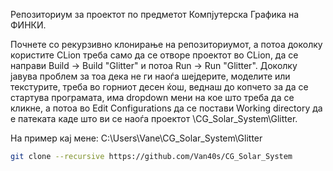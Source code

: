 Репозиториум за проектот по предметот Компјутерска Графика на ФИНКИ.

Почнете со рекурзивно клонирање на репозиториумот, а потоа доколку користите CLion треба само да се отворе проектот во CLion, да се направи Build -> Build "Glitter" и потоа Run -> Run "Glitter". Доколку јавува проблем за тоа дека не ги наоѓа шејдерите, моделите или текстурите, треба во горниот десен ќош, веднаш до копчето за да се стартува програмата, има dropdown мени на кое што треба да се кликне, а потоа во Edit Configurations да се постави Working directory да е патеката каде што ви се наоѓа проектот \CG_Solar_System\Glitter.

На пример кај мене: C:\Users\Vane\CG_Solar_System\Glitter

```bash
git clone --recursive https://github.com/Van40s/CG_Solar_System
```
